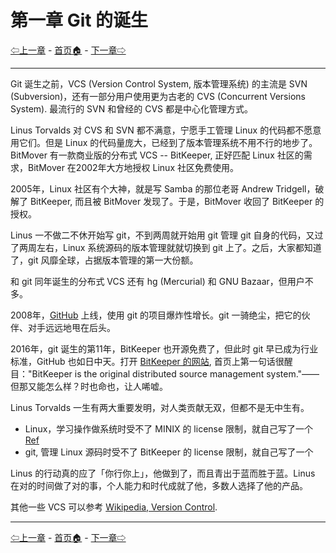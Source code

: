 # 第一章 Git 的诞生

[⇦上一章](index.md) - [首页🏠](index.md) - [下一章⇨](02.md)

---

Git 诞生之前，VCS (Version Control System, 版本管理系统) 的主流是 SVN (Subversion)，还有一部分用户使用更为古老的 CVS (Concurrent Versions System). 最流行的 SVN 和曾经的 CVS 都是中心化管理方式。

Linus Torvalds 对 CVS 和 SVN 都不满意，宁愿手工管理 Linux 的代码都不愿意用它们。但是 Linux 的代码量庞大，已经到了版本管理系统不用不行的地步了。BitMover 有一款商业版的分布式 VCS -- BitKeeper, 正好匹配 Linux 社区的需求，BitMover 在2002年大方地授权 Linux 社区免费使用。

2005年，Linux 社区有个大神，就是写 Samba 的那位老哥 Andrew Tridgell，破解了 BitKeeper, 而且被 BitMover 发现了。于是，BitMover 收回了 BitKeeper 的授权。

Linus 一不做二不休开始写 git，不到两周就开始用 git 管理 git 自身的代码，又过了两周左右，Linux 系统源码的版本管理就就切换到 git 上了。之后，大家都知道了，git 风靡全球，占据版本管理的第一大份额。

和 git 同年诞生的分布式 VCS 还有 hg (Mercurial) 和 GNU Bazaar，但用户不多。

2008年，[GitHub](https://github.com/) 上线，使用 git 的项目爆炸性增长。git 一骑绝尘，把它的伙伴、对手远远地甩在后头。

2016年，git 诞生的第11年，BitKeeper 也开源免费了，但此时 git 早已成为行业标准，GitHub 也如日中天。打开 [BitKeeper 的网站](https://www.bitkeeper.org/), 首页上第一句话很醒目："BitKeeper is the original distributed source management system."——但那又能怎么样？时也命也，让人唏嘘。

Linus Torvalds 一生有两大重要发明，对人类贡献无双，但都不是无中生有。

* Linux，学习操作做系统时受不了 MINIX 的 license 限制，就自己写了一个 [Ref](https://en.wikipedia.org/wiki/Linux#Creation)
* git, 管理 Linux 源码时受不了 BitKeeper 的 license 限制，就自己写了一个

Linus 的行动真的应了「你行你上」，他做到了，而且青出于蓝而胜于蓝。Linus 在对的时间做了对的事，个人能力和时代成就了他，多数人选择了他的产品。

其他一些 VCS 可以参考 [Wikipedia, Version Control](https://en.wikipedia.org/wiki/Version_control).

---

[⇦上一章](index.md) - [首页🏠](index.md) - [下一章⇨](02.md)

